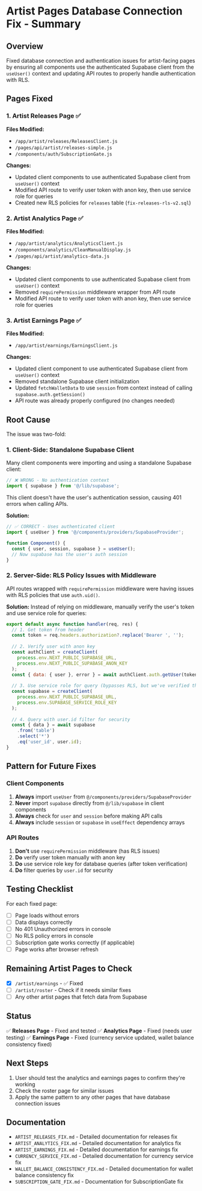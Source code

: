 # Artist Pages Database Connection Fix - Summary

## Overview
Fixed database connection and authentication issues for artist-facing pages by ensuring all components use the authenticated Supabase client from the `useUser()` context and updating API routes to properly handle authentication with RLS.

## Pages Fixed

### 1. Artist Releases Page ✅
**Files Modified:**
- `/app/artist/releases/ReleasesClient.js`
- `/pages/api/artist/releases-simple.js`
- `/components/auth/SubscriptionGate.js`

**Changes:**
- Updated client components to use authenticated Supabase client from `useUser()` context
- Modified API route to verify user token with anon key, then use service role for queries
- Created new RLS policies for `releases` table (`fix-releases-rls-v2.sql`)

### 2. Artist Analytics Page ✅
**Files Modified:**
- `/app/artist/analytics/AnalyticsClient.js`
- `/components/analytics/CleanManualDisplay.js`
- `/pages/api/artist/analytics-data.js`

**Changes:**
- Updated client components to use authenticated Supabase client from `useUser()` context
- Removed `requirePermission` middleware wrapper from API route
- Modified API route to verify user token with anon key, then use service role for queries

### 3. Artist Earnings Page ✅
**Files Modified:**
- `/app/artist/earnings/EarningsClient.js`

**Changes:**
- Updated client component to use authenticated Supabase client from `useUser()` context
- Removed standalone Supabase client initialization
- Updated `fetchWalletData` to use `session` from context instead of calling `supabase.auth.getSession()`
- API route was already properly configured (no changes needed)

## Root Cause
The issue was two-fold:

### 1. Client-Side: Standalone Supabase Client
Many client components were importing and using a standalone Supabase client:
```javascript
// ❌ WRONG - No authentication context
import { supabase } from '@/lib/supabase';
```

This client doesn't have the user's authentication session, causing 401 errors when calling APIs.

**Solution:**
```javascript
// ✅ CORRECT - Uses authenticated client
import { useUser } from '@/components/providers/SupabaseProvider';

function Component() {
  const { user, session, supabase } = useUser();
  // Now supabase has the user's auth session
}
```

### 2. Server-Side: RLS Policy Issues with Middleware
API routes wrapped with `requirePermission` middleware were having issues with RLS policies that use `auth.uid()`.

**Solution:**
Instead of relying on middleware, manually verify the user's token and use service role for queries:
```javascript
export default async function handler(req, res) {
  // 1. Get token from header
  const token = req.headers.authorization?.replace('Bearer ', '');
  
  // 2. Verify user with anon key
  const authClient = createClient(
    process.env.NEXT_PUBLIC_SUPABASE_URL,
    process.env.NEXT_PUBLIC_SUPABASE_ANON_KEY
  );
  const { data: { user }, error } = await authClient.auth.getUser(token);
  
  // 3. Use service role for query (bypasses RLS, but we've verified the user)
  const supabase = createClient(
    process.env.NEXT_PUBLIC_SUPABASE_URL,
    process.env.SUPABASE_SERVICE_ROLE_KEY
  );
  
  // 4. Query with user.id filter for security
  const { data } = await supabase
    .from('table')
    .select('*')
    .eq('user_id', user.id);
}
```

## Pattern for Future Fixes

### Client Components
1. **Always** import `useUser` from `@/components/providers/SupabaseProvider`
2. **Never** import `supabase` directly from `@/lib/supabase` in client components
3. **Always** check for `user` and `session` before making API calls
4. **Always** include `session` or `supabase` in `useEffect` dependency arrays

### API Routes
1. **Don't** use `requirePermission` middleware (has RLS issues)
2. **Do** verify user token manually with anon key
3. **Do** use service role key for database queries (after token verification)
4. **Do** filter queries by `user.id` for security

## Testing Checklist
For each fixed page:
- [ ] Page loads without errors
- [ ] Data displays correctly
- [ ] No 401 Unauthorized errors in console
- [ ] No RLS policy errors in console
- [ ] Subscription gate works correctly (if applicable)
- [ ] Page works after browser refresh

## Remaining Artist Pages to Check
- [x] `/artist/earnings` - ✅ Fixed
- [ ] `/artist/roster` - Check if it needs similar fixes
- [ ] Any other artist pages that fetch data from Supabase

## Status
✅ **Releases Page** - Fixed and tested
✅ **Analytics Page** - Fixed (needs user testing)
✅ **Earnings Page** - Fixed (currency service updated, wallet balance consistency fixed)

## Next Steps
1. User should test the analytics and earnings pages to confirm they're working
2. Check the roster page for similar issues
3. Apply the same pattern to any other pages that have database connection issues

## Documentation
- `ARTIST_RELEASES_FIX.md` - Detailed documentation for releases fix
- `ARTIST_ANALYTICS_FIX.md` - Detailed documentation for analytics fix
- `ARTIST_EARNINGS_FIX.md` - Detailed documentation for earnings fix
- `CURRENCY_SERVICE_FIX.md` - Detailed documentation for currency service fix
- `WALLET_BALANCE_CONSISTENCY_FIX.md` - Detailed documentation for wallet balance consistency fix
- `SUBSCRIPTION_GATE_FIX.md` - Documentation for SubscriptionGate fix

